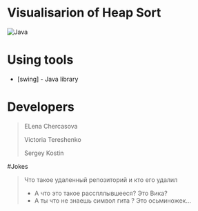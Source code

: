 # Visualisarion of Heap Sort
![Java](https://seeklogo.com/images/J/java-logo-7833D1D21A-seeklogo.com.png)

# Using tools
* [swing] - Java library

# Developers
> ELena Chercasova
>
> Victoria Tereshenko
>
> Sergey Kostin

#Jokes
> Что такое удаленный репозиторий и кто его удалил
>
> - А что это такое расспллывшееся? Это Вика?
>- А ты что не знаешь символ гита ? Это осьминожек... 
